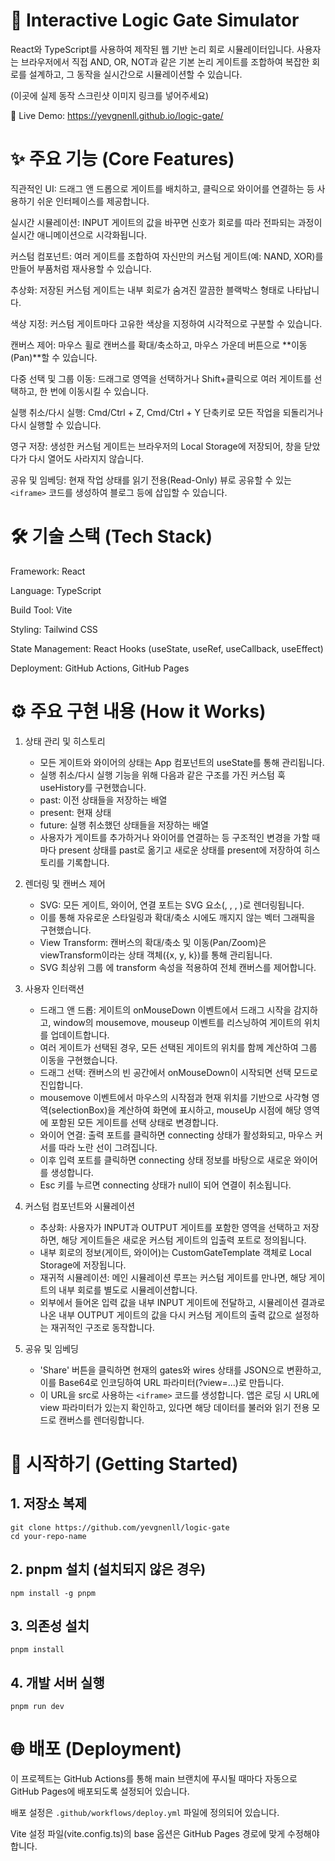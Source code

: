 # 🧠 Interactive Logic Gate Simulator
React와 TypeScript를 사용하여 제작된 웹 기반 논리 회로 시뮬레이터입니다. 사용자는 브라우저에서 직접 AND, OR, NOT과 같은 기본 논리 게이트를 조합하여 복잡한 회로를 설계하고, 그 동작을 실시간으로 시뮬레이션할 수 있습니다.

(이곳에 실제 동작 스크린샷 이미지 링크를 넣어주세요)

🔗 Live Demo: https://yevgnenll.github.io/logic-gate/

# ✨ 주요 기능 (Core Features)
직관적인 UI: 드래그 앤 드롭으로 게이트를 배치하고, 클릭으로 와이어를 연결하는 등 사용하기 쉬운 인터페이스를 제공합니다.

실시간 시뮬레이션: INPUT 게이트의 값을 바꾸면 신호가 회로를 따라 전파되는 과정이 실시간 애니메이션으로 시각화됩니다.

커스텀 컴포넌트: 여러 게이트를 조합하여 자신만의 커스텀 게이트(예: NAND, XOR)를 만들어 부품처럼 재사용할 수 있습니다.

추상화: 저장된 커스텀 게이트는 내부 회로가 숨겨진 깔끔한 블랙박스 형태로 나타납니다.

색상 지정: 커스텀 게이트마다 고유한 색상을 지정하여 시각적으로 구분할 수 있습니다.

캔버스 제어: 마우스 휠로 캔버스를 확대/축소하고, 마우스 가운데 버튼으로 **이동(Pan)**할 수 있습니다.

다중 선택 및 그룹 이동: 드래그로 영역을 선택하거나 Shift+클릭으로 여러 게이트를 선택하고, 한 번에 이동시킬 수 있습니다.

실행 취소/다시 실행: Cmd/Ctrl + Z, Cmd/Ctrl + Y 단축키로 모든 작업을 되돌리거나 다시 실행할 수 있습니다.

영구 저장: 생성한 커스텀 게이트는 브라우저의 Local Storage에 저장되어, 창을 닫았다가 다시 열어도 사라지지 않습니다.

공유 및 임베딩: 현재 작업 상태를 읽기 전용(Read-Only) 뷰로 공유할 수 있는 `<iframe>` 코드를 생성하여 블로그 등에 삽입할 수 있습니다.

# 🛠️ 기술 스택 (Tech Stack)
Framework: React

Language: TypeScript

Build Tool: Vite

Styling: Tailwind CSS

State Management: React Hooks (useState, useRef, useCallback, useEffect)

Deployment: GitHub Actions, GitHub Pages

# ⚙️ 주요 구현 내용 (How it Works)
1. 상태 관리 및 히스토리
   - 모든 게이트와 와이어의 상태는 App 컴포넌트의 useState를 통해 관리됩니다.
   - 실행 취소/다시 실행 기능을 위해 다음과 같은 구조를 가진 커스텀 훅 useHistory를 구현했습니다. 
   - past: 이전 상태들을 저장하는 배열 
   - present: 현재 상태 
   - future: 실행 취소했던 상태들을 저장하는 배열 
   - 사용자가 게이트를 추가하거나 와이어를 연결하는 등 구조적인 변경을 가할 때마다 present 상태를 past로 옮기고 새로운 상태를 present에 저장하여 히스토리를 기록합니다.

2. 렌더링 및 캔버스 제어
   - SVG: 모든 게이트, 와이어, 연결 포트는 SVG 요소(<g>, <rect>, <path>, <circle>)로 렌더링됩니다. 
   - 이를 통해 자유로운 스타일링과 확대/축소 시에도 깨지지 않는 벡터 그래픽을 구현했습니다. 
   - View Transform: 캔버스의 확대/축소 및 이동(Pan/Zoom)은 viewTransform이라는 상태 객체({x, y, k})를 통해 관리됩니다.
   - SVG 최상위 그룹 <g>에 transform 속성을 적용하여 전체 캔버스를 제어합니다.

3. 사용자 인터랙션
   - 드래그 앤 드롭: 게이트의 onMouseDown 이벤트에서 드래그 시작을 감지하고, window의 mousemove, mouseup 이벤트를 리스닝하여 게이트의 위치를 업데이트합니다.
   - 여러 게이트가 선택된 경우, 모든 선택된 게이트의 위치를 함께 계산하여 그룹 이동을 구현했습니다. 
   - 드래그 선택: 캔버스의 빈 공간에서 onMouseDown이 시작되면 선택 모드로 진입합니다.
   - mousemove 이벤트에서 마우스의 시작점과 현재 위치를 기반으로 사각형 영역(selectionBox)을 계산하여 화면에 표시하고, mouseUp 시점에 해당 영역에 포함된 모든 게이트를 선택 상태로 변경합니다. 
   - 와이어 연결: 출력 포트를 클릭하면 connecting 상태가 활성화되고, 마우스 커서를 따라 노란 선이 그려집니다.
   - 이후 입력 포트를 클릭하면 connecting 상태 정보를 바탕으로 새로운 와이어를 생성합니다.
   - Esc 키를 누르면 connecting 상태가 null이 되어 연결이 취소됩니다.

4. 커스텀 컴포넌트와 시뮬레이션
   - 추상화: 사용자가 INPUT과 OUTPUT 게이트를 포함한 영역을 선택하고 저장하면, 해당 게이트들은 새로운 커스텀 게이트의 입출력 포트로 정의됩니다.
   - 내부 회로의 정보(게이트, 와이어)는 CustomGateTemplate 객체로 Local Storage에 저장됩니다. 
   - 재귀적 시뮬레이션: 메인 시뮬레이션 루프는 커스텀 게이트를 만나면, 해당 게이트의 내부 회로를 별도로 시뮬레이션합니다.
   - 외부에서 들어온 입력 값을 내부 INPUT 게이트에 전달하고, 시뮬레이션 결과로 나온 내부 OUTPUT 게이트의 값을 다시 커스텀 게이트의 출력 값으로 설정하는 재귀적인 구조로 동작합니다.

5. 공유 및 임베딩
   - 'Share' 버튼을 클릭하면 현재의 gates와 wires 상태를 JSON으로 변환하고, 이를 Base64로 인코딩하여 URL 파라미터(?view=...)로 만듭니다.
   - 이 URL을 src로 사용하는 `<iframe>` 코드를 생성합니다. 앱은 로딩 시 URL에 view 파라미터가 있는지 확인하고, 있다면 해당 데이터를 불러와 읽기 전용 모드로 캔버스를 렌더링합니다.

# 🚀 시작하기 (Getting Started)
## 1. 저장소 복제
```
git clone https://github.com/yevgnenll/logic-gate
cd your-repo-name
```
## 2. pnpm 설치 (설치되지 않은 경우)

```
npm install -g pnpm
```

## 3. 의존성 설치
```
pnpm install
```

## 4. 개발 서버 실행

```
pnpm run dev
```


# 🌐 배포 (Deployment)

이 프로젝트는 GitHub Actions를 통해 main 브랜치에 푸시될 때마다 자동으로 GitHub Pages에 배포되도록 설정되어 있습니다.

배포 설정은 `.github/workflows/deploy.yml` 파일에 정의되어 있습니다.

Vite 설정 파일(vite.config.ts)의 base 옵션은 GitHub Pages 경로에 맞게 수정해야 합니다.